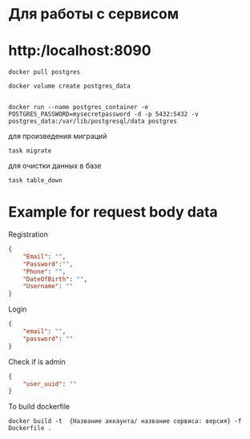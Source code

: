 <h1>Для работы с сервисом </h1>


<h1>http:/localhost:8090</h1>

```shell
docker pull postgres
```

```shell
docker volume create postgres_data
```

```shell

docker run --name postgres_container -e POSTGRES_PASSWORD=mysecretpassword -d -p 5432:5432 -v postgres_data:/var/lib/postgresql/data postgres
```

<p> для произведения миграций </p>

```shell
task migrate 
```
<p> для очистки данных в базе  </p>

```shell
task table_down
```

<h1>
Example for request body data
</h1>

<p>Registration</p>

```json
{
    "Email": "",
    "Password":"",
    "Phone": "",
    "DateOfBirth": "",
    "Username": ""
}
```

<p>Login</p>


```json
{
    "email": "",
    "password": ""
}
```

<p>Check if is admin</p>

```json
{
    "user_uuid": ""
}
```

<p>To build dockerfile</p>

```shell
docker build -t  {Название аккаунта/ название сервиса: версия} -f Dockerfile .
```